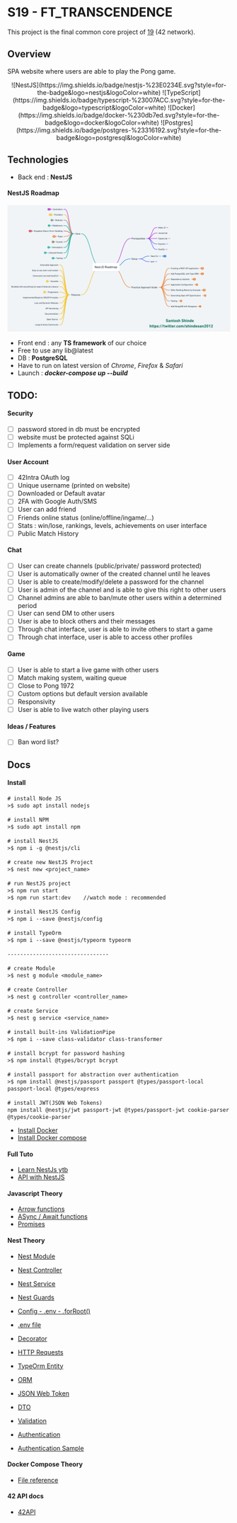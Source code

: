 # S19 - FT_TRANSCENDENCE

This project is the final common core project of [19](http://www.s19.be/) (42 network).

## Overview

SPA website where users are able to play the Pong game.

<p align="center">
	![NestJS](https://img.shields.io/badge/nestjs-%23E0234E.svg?style=for-the-badge&logo=nestjs&logoColor=white)
	![TypeScript](https://img.shields.io/badge/typescript-%23007ACC.svg?style=for-the-badge&logo=typescript&logoColor=white)
	![Docker](https://img.shields.io/badge/docker-%230db7ed.svg?style=for-the-badge&logo=docker&logoColor=white)
	![Postgres](https://img.shields.io/badge/postgres-%23316192.svg?style=for-the-badge&logo=postgresql&logoColor=white)
</p>

## Technologies

- Back end : __NestJS__

#### NestJS Roadmap

![alt text](https://github.com/Namenega/s19_ft_transcendence/blob/main/random/NestJS_roadmap.png "Nest roadmap")

- Front end : any __TS framework__ of our choice
- Free to use any lib@latest
- DB : __PostgreSQL__
- Have to run on latest version of _Chrome_, _Firefox_ & _Safari_
- Launch : ***docker-compose up --build***

## TODO:

#### Security
- [ ] password stored in db must be encrypted
- [ ] website must be protected against SQLi
- [ ] Implements a form/request validation on server side

#### User Account
- [ ] 42Intra OAuth log
- [ ] Unique username (printed on website)
- [ ] Downloaded or Default avatar
- [ ] 2FA with Google Auth/SMS
- [ ] User can add friend 
- [ ] Friends online status (online/offline/ingame/...)
- [ ] Stats : win/lose, rankings, levels, achievements on user interface
- [ ] Public Match History

#### Chat
- [ ] User can create channels (public/private/ password protected)
- [ ] User is automatically owner of the created channel until he leaves
- [ ] User is able to create/modify/delete a password for the channel
- [ ] User is admin of the channel and is able to give this right to other users
- [ ] Channel admins are able to ban/mute other users within a determined period
- [ ] User can send DM to other users
- [ ] User is abe to block others and their messages
- [ ] Through chat interface, user is able to invite others to start a game
- [ ] Through chat interface, user is able to access other profiles

#### Game
- [ ] User is able to start a live game with other users
- [ ] Match making system, waiting queue
- [ ] Close to Pong 1972
- [ ] Custom options but default version available
- [ ] Responsivity
- [ ] User is able to live watch other playing users

#### Ideas / Features
- [ ] Ban word list?

## Docs

#### Install

```
# install Node JS
>$ sudo apt install nodejs

# install NPM
>$ sudo apt install npm

# install NestJS
>$ npm i -g @nestjs/cli

# create new NestJS Project
>$ nest new <project_name>

# run NestJS project
>$ npm run start
>$ npm run start:dev	//watch mode : recommended

# install NestJS Config
>$ npm i --save @nestjs/config

# install TypeOrm
>$ npm i --save @nestjs/typeorm typeorm

--------------------------------

# create Module
>$ nest g module <module_name>

# create Controller
>$ nest g controller <controller_name>

# create Service
>$ nest g service <service_name>

# install built-ins ValidationPipe
>$ npm i --save class-validator class-transformer

# install bcrypt for password hashing
>$ npm install @types/bcrypt bcrypt

# install passport for abstraction over authentication
>$ npm install @nestjs/passport passport @types/passport-local passport-local @types/express

# install JWT(JSON Web Tokens)
npm install @nestjs/jwt passport-jwt @types/passport-jwt cookie-parser @types/cookie-parser
```
- [Install Docker](https://docs.docker.com/engine/install/ubuntu/)
- [Install Docker compose](https://docs.docker.com/compose/install/)


#### Full Tuto
- [Learn NestJs ytb](https://www.youtube.com/watch?v=GHTA143_b-s&t=3537s)
- [API with NestJS](https://wanago.io/2020/05/11/nestjs-api-controllers-routing-module/)


#### Javascript Theory
- [Arrow functions](https://www.javascripttutorial.net/es6/javascript-arrow-function/)
- [ASync / Await functions](https://developer.mozilla.org/fr/docs/Web/JavaScript/Reference/Statements/async_function)
- [Promises](https://www.geeksforgeeks.org/javascript-promises/)

#### Nest Theory
- [Nest Module](https://docs.nestjs.com/modules)
- [Nest Controller](https://docs.nestjs.com/controllers)
- [Nest Service](https://docs.nestjs.com/providers)
- [Nest Guards](https://docs.nestjs.com/guards)

- [Config - .env - .forRoot()](https://docs.nestjs.com/techniques/configuration)

- [.env file](https://malware.expert/general/what-is-env-files/)

- [Decorator](https://medium.com/google-developers/exploring-es7-decorators-76ecb65fb841)
- [HTTP Requests](https://www.w3.org/Protocols/rfc2616/rfc2616-sec9.html)

- [TypeOrm Entity](https://typeorm.io/entities)
- [ORM](https://en.wikipedia.org/wiki/Object%E2%80%93relational_mapping)
- [JSON Web Token](https://jwt.io/introduction)

- [DTO](https://javascript.plainenglish.io/use-of-dto-for-validation-in-nestjs-application-d37ff55f0560)
- [Validation](https://docs.nestjs.com/techniques/validation)

- [Authentication](https://docs.nestjs.com/security/authentication)
- [Authentication Sample](https://github.com/nestjs/nest/tree/master/sample/19-auth-jwt)


#### Docker Compose Theory
- [File reference](https://docs.docker.com/compose/compose-file/)


#### 42 API docs
- [42API](https://api.intra.42.fr/apidoc)
